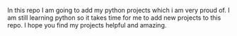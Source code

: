 In this repo I am going to add my python projects which i am very proud of. 
I am still learning python so it takes time for me to add new projects to this repo. 
I hope you find my projects helpful and amazing.
